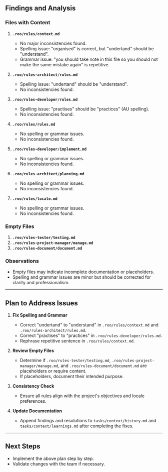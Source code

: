 ## Findings and Analysis

### Files with Content

1. **`.roo/rules/context.md`**

   - No major inconsistencies found.
   - Spelling issue: "organised" is correct, but "undertand" should be "understand".
   - Grammar issue: "you should take note in this file so you should not make the same mistake again" is repetitive.

2. **`.roo/rules-architect/rules.md`**

   - Spelling issue: "undertand" should be "understand".
   - No inconsistencies found.

3. **`.roo/rules-developer/rules.md`**

   - Spelling issue: "practises" should be "practices" (AU spelling).
   - No inconsistencies found.

4. **`.roo/rules/rules.md`**

   - No spelling or grammar issues.
   - No inconsistencies found.

5. **`.roo/rules-developer/implement.md`**

   - No spelling or grammar issues.
   - No inconsistencies found.

6. **`.roo/rules-architect/planning.md`**

   - No spelling or grammar issues.
   - No inconsistencies found.

7. **`.roo/rules/locale.md`**
   - No spelling or grammar issues.
   - No inconsistencies found.

### Empty Files

1. **`.roo/rules-tester/testing.md`**
2. **`.roo/rules-project-manager/manage.md`**
3. **`.roo/rules-document/document.md`**

### Observations

- Empty files may indicate incomplete documentation or placeholders.
- Spelling and grammar issues are minor but should be corrected for clarity and professionalism.

---

## Plan to Address Issues

1. **Fix Spelling and Grammar**

   - Correct "undertand" to "understand" in `.roo/rules/context.md` and `.roo/rules-architect/rules.md`.
   - Correct "practises" to "practices" in `.roo/rules-developer/rules.md`.
   - Rephrase repetitive sentence in `.roo/rules/context.md`.

2. **Review Empty Files**

   - Determine if `.roo/rules-tester/testing.md`, `.roo/rules-project-manager/manage.md`, and `.roo/rules-document/document.md` are placeholders or require content.
   - If placeholders, document their intended purpose.

3. **Consistency Check**

   - Ensure all rules align with the project's objectives and locale preferences.

4. **Update Documentation**
   - Append findings and resolutions to `tasks/context/history.md` and `tasks/context/learnings.md` after completing the fixes.

---

## Next Steps

- Implement the above plan step by step.
- Validate changes with the team if necessary.
